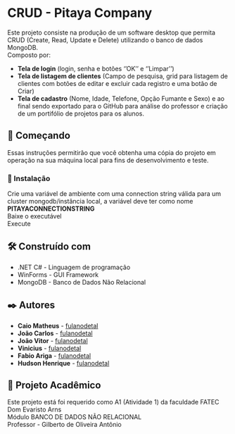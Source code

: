 # CRUD - Pitaya Company


Este projeto consiste na produção de um software desktop que permita CRUD (Create, Read, Update e Delete) utilizando o banco de dados MongoDB.<br>
Composto por:<br>
* <b>Tela de login</b> (login, senha e botões ‘’OK’’ e ‘’Limpar’’)<br>
* <b>Tela de listagem de clientes</b> (Campo de pesquisa, grid para listagem de clientes com botões de editar e excluir cada registro e uma botão de Criar)<br>
* <b>Tela de cadastro</b> (Nome, Idade, Telefone, Opção Fumante e Sexo) e ao final sendo exportado para o GitHub para análise do professor e criação de um portifólio de projetos para os alunos.<br>

## 🚀 Começando

Essas instruções permitirão que você obtenha uma cópia do projeto em operação na sua máquina local para fins de desenvolvimento e teste.

### 🔧 Instalação

Crie uma variável de ambiente com uma connection string válida para um cluster mongodb/instância local, a variável deve ter como nome <b>PITAYACONNECTIONSTRING</b> <br>
Baixe o executável<br>
Execute<br>

## 🛠️ Construído com

* .NET C# - Linguagem de programação
* WinForms - GUI Framework
* MongoDB - Banco de Dados Não Relacional

## ✒️ Autores

* **Caio Matheus** - [fulanodetal](https://github.com/linkParaPerfil)
* **João Carlos** - [fulanodetal](https://github.com/linkParaPerfil)
* **João Vitor** - [fulanodetal](https://github.com/linkParaPerfil)
* **Vinicius** - [fulanodetal](https://github.com/linkParaPerfil)
* **Fabio Ariga** - [fulanodetal](https://github.com/linkParaPerfil)
* **Hudson Henrique** - [fulanodetal](https://github.com/linkParaPerfil)

## 📄 Projeto Acadêmico

Este projeto está foi requerido como A1 (Atividade 1) da faculdade FATEC Dom Evaristo Arns<br>
Módulo BANCO DE DADOS NÃO RELACIONAL<br>
Professor - Gilberto de Oliveira Antônio
